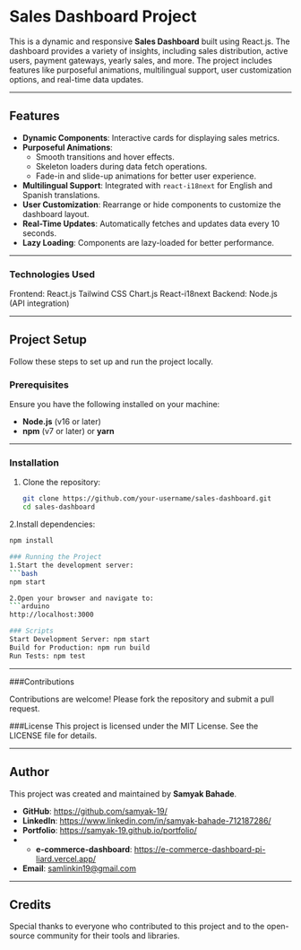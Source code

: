 # Sales Dashboard Project

This is a dynamic and responsive **Sales Dashboard** built using React.js. The dashboard provides a variety of insights, including sales distribution, active users, payment gateways, yearly sales, and more. The project includes features like purposeful animations, multilingual support, user customization options, and real-time data updates.

---

## Features

- **Dynamic Components**: Interactive cards for displaying sales metrics.
- **Purposeful Animations**:
  - Smooth transitions and hover effects.
  - Skeleton loaders during data fetch operations.
  - Fade-in and slide-up animations for better user experience.
- **Multilingual Support**: Integrated with `react-i18next` for English and Spanish translations.
- **User Customization**: Rearrange or hide components to customize the dashboard layout.
- **Real-Time Updates**: Automatically fetches and updates data every 10 seconds.
- **Lazy Loading**: Components are lazy-loaded for better performance.

---

### Technologies Used
Frontend:
React.js
Tailwind CSS
Chart.js
React-i18next
Backend:
Node.js (API integration)

---

## Project Setup

Follow these steps to set up and run the project locally.

### Prerequisites
Ensure you have the following installed on your machine:
- **Node.js** (v16 or later)
- **npm** (v7 or later) or **yarn**

---


### Installation

1. Clone the repository:
   ```bash
   git clone https://github.com/your-username/sales-dashboard.git
   cd sales-dashboard

2.Install dependencies:
```bash
npm install

### Running the Project
1.Start the development server:
```bash
npm start

2.Open your browser and navigate to:
```arduino
http://localhost:3000

### Scripts
Start Development Server: npm start
Build for Production: npm run build
Run Tests: npm test
```
---
###Contributions

Contributions are welcome! Please fork the repository and submit a pull request.

###License
This project is licensed under the MIT License. See the LICENSE file for details.

----
## Author

This project was created and maintained by **Samyak Bahade**.

- **GitHub**: https://github.com/samyak-19/
- **LinkedIn**: https://www.linkedin.com/in/samyak-bahade-712187286/
- **Portfolio**: https://samyak-19.github.io/portfolio/
- - **e-commerce-dashboard**: https://e-commerce-dashboard-pi-liard.vercel.app/
- **Email**: samlinkin19@gmail.com
  

---

## Credits

Special thanks to everyone who contributed to this project and to the open-source community for their tools and libraries.



